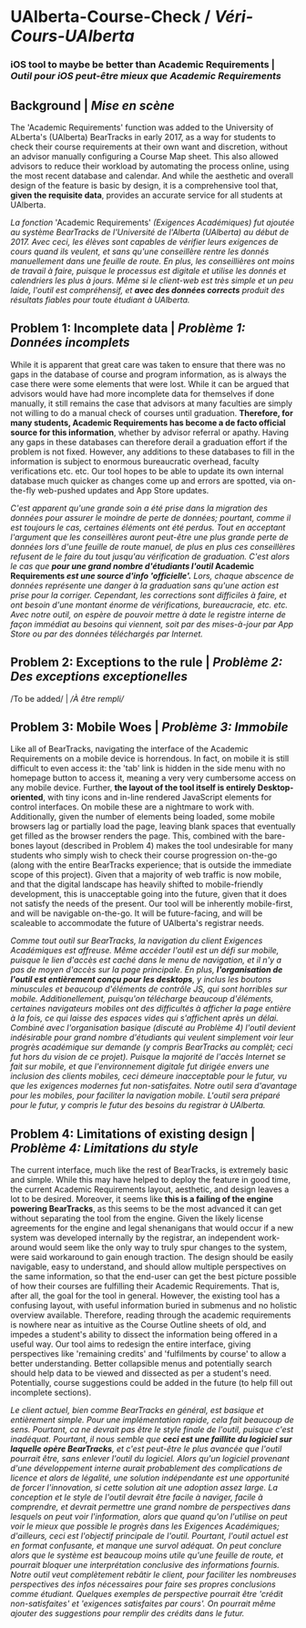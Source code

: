 # UAlberta-Course-Check / <i>Véri-Cours-UAlberta</i>
### iOS tool to maybe be better than Academic Requirements | <i>Outil pour iOS peut-être mieux que Academic Requirements</i>

## Background | <i>Mise en scène</i>
The 'Academic Requirements' function was added to the University of ALberta's (UAlberta) BearTracks in early 2017, as a way for students to check their course requirements at their own want and discretion, without an advisor manually configuring a Course Map sheet. This also allowed advisors to reduce their workload by automating the process online, using the most recent database and calendar. And while the aesthetic and overall design of the feature is basic by design, it is a comprehensive tool that, **given the requisite data**, provides an accurate service for all students at UAlberta.

<i>La fonction </i>'Academic Requirements'<i> (Exigences Académiques) fut ajoutée au système BearTracks de l'Université de l'Alberta (UAlberta) au début de 2017. Avec ceci, les élèves sont capables de vérifier leurs exigences de cours quand ils veulent, et sans qu'une conseillère rentre les donnés manuellement dans une feuille de route. En plus, les conseillières ont moins de travail à faire, puisque le processus est digitale et utilise les donnés et calendriers les plus à jours. Même si le client-web est très simple et un peu laide, l'outil est compréhensif, et **avec des données corrects** produit des résultats fiables pour toute étudiant à UAlberta.</i>

## Problem 1: Incomplete data | <i>Problème 1: Données incomplets</i>
While it is apparent that great care was taken to ensure that there was no gaps in the database of course and program information, as is always the case there were some elements that were lost. While it can be argued that advisors would have had more incomplete data for themselves if done manually, it still remains the case that advisors at many faculties are simply not willing to do a manual check of courses until graduation. **Therefore, for many students, Academic Requirements has become a de facto official source for this information**, whether by advisor referral or apathy. Having any gaps in these databases can therefore derail a graduation effort if the problem is not fixed. However, any additions to these databases to fill in the information is subject to enormous bureaucratic overhead, faculty verifications etc. etc.
Our tool hopes to be able to update its own internal database much quicker as changes come up and errors are spotted, via on-the-fly web-pushed updates and App Store updates.

<i>C'est apparent qu'une grande soin a été prise dans la migration des données pour assurer le moindre de perte de données; pourtant, comme il est toujours le cas, certaines éléments ont été perdus. Tout en acceptant l'argument que les conseillères auront peut-être une plus grande perte de données lors d'une feuille de route manuel, de plus en plus ces conseillères refusent de le faire du tout jusqu'au vérification de graduation. C'est alors le cas que **pour une grand nombre d'étudiants l'outil </i>Academic Requirements<i> est une source d'info 'officielle'.** Lors, chaque abscence de données représente une danger à la graduation sans qu'une action est prise pour la corriger. Cependant, les corrections sont difficiles à faire, et ont besoin d'une montant énorme de vérifications, bureaucracie, etc. etc.
Avec notre outil, on espère de pouvoir mettre à date le registre interne de façon immédiat au besoins qui viennent, soit par des mises-à-jour par App Store ou par des données téléchargés par Internet.</i>

## Problem 2: Exceptions to the rule | <i>Problème 2: Des exceptions exceptionelles</i>
/To be added/ | <i>/À être rempli/</i>

## Problem 3: Mobile Woes | <i>Problème 3: Immobile</i>
Like all of BearTracks, navigating the interface of the Academic Requirements on a mobile device is horrendous. In fact, on mobile it is still difficult to even access it: the 'tab' link is hidden in the side menu with no homepage button to access it, meaning a very very cumbersome access on any mobile device. Further, **the layout of the tool itself is entirely Desktop-oriented**, with tiny icons and in-line rendered JavaScript elements for control interfaces. On mobile these are a nightmare to work with. Additionally, given the number of elements being loaded, some mobile browsers lag or partially load the page, leaving blank spaces that eventually get filled as the browser renders the page. This, combined with the bare-bones layout (described in Problem 4) makes the tool undesirable for many students who simply wish to check their course progression on-the-go (along with the entire BearTracks experience; that is outside the immediate scope of this project).
Given that a majority of web traffic is now mobile, and that the digital landscape has heavily shifted to mobile-friendly development, this is unacceptable going into the future, given that it does not satisfy the needs of the present.
Our tool will be inherently mobile-first, and will be navigable on-the-go. It will be future-facing, and will be scaleable to accommodate the future of UAlberta's registrar needs.

<i>Comme tout outil sur BearTracks, la navigation du client Exigences Académiques est affreuse. Même accéder l'outil est un défi sur mobile, puisque le lien d'accès est caché dans le menu de navigation, et il n'y a pas de moyen d'accès sur la page principale. En plus, **l'organisation de l'outil est entièrement conçu pour les desktops**, y inclus les boutons minuscules et beaucoup d'éléments de contrôle JS, qui sont horribles sur mobile. Additionellement, puisqu'on télécharge beaucoup d'éléments, certaines navigateurs mobiles ont des difficultés à afficher la page entière à la fois, ce qui laisse des espaces vides qui s'affichent après un délai. Combiné avec l'organisation basique (discuté au Problème 4) l'outil devient indésirable pour grand nombre d'étudiants qui veulent simplement voir leur progrès académique sur demande (y compris BearTracks au complèt; ceci fut hors du vision de ce projet).
Puisque la majorité de l'accès Internet se fait sur mobile, et que l'environnement digitale fut dirigée envers une inclusion des clients mobiles, ceci démeure inacceptable pour le futur, vu que les exigences modernes fut non-satisfaites.
Notre outil sera d'avantage pour les mobiles, pour faciliter la navigation mobile. L'outil sera préparé pour le futur, y compris le futur des besoins du registrar à UAlberta.</i>

## Problem 4: Limitations of existing design | <i>Problème 4: Limitations du style</i>
The current interface, much like the rest of BearTracks, is extremely basic and simple. While this may have helped to deploy the feature in good time, the current Academic Requirements layout, aesthetic, and design leaves a lot to be desired. Moreover, it seems like **this is a failing of the engine powering BearTracks**, as this seems to be the most advanced it can get without separating the tool from the engine. Given the likely license agreements for the engine and legal shenanigans that would occur if a new system was developed internally by the registrar, an independent work-around would seem like the only way to truly spur changes to the system, were said workaround to gain enough traction.
The design should be easily navigable, easy to understand, and should allow multiple perspectives on the same information, so that the end-user can get the best picture possible of how their courses are fulfilling their Academic Requirements. That is, after all, the goal for the tool in general. However, the existing tool has a confusing layout, with useful information buried in submenus and no holistic overview available. Therefore, reading through the academic requirements is nowhere near as intuitive as the Course Outline sheets of old, and impedes a student's ability to dissect the information being offered in a useful way.
Our tool aims to redesign the entire interface, giving perspectives like 'remaining credits' and 'fulfilments by course' to allow a better understanding. Better collapsible menus and potentially search should help data to be viewed and dissected as per a student's need. Potentially, course suggestions could be added in the future (to help fill out incomplete sections).

<i>Le client actuel, bien comme BearTracks en général, est basique et entièrement simple. Pour une implémentation rapide, cela fait beaucoup de sens. Pourtant, ca ne devrait pas être le style finale de l'outil, puisque c'est inadéquat. Pourtant, il nous semble que **ceci est une faillite du logiciel sur laquelle opère BearTracks**, et c'est peut-être le plus avancée que l'outil pourrait être, sans enlever l'outil du logiciel. Alors qu'un logiciel provenant d'une développement interne aurait probablement des complications de licence et alors de légalité, une solution indépendante est une opportunité de forcer l'innovation, si cette solution ait une adoption assez large.
La conception et le style de l'outil devrait être facile à naviger, facile à comprendre, et devrait permettre une grand nombre de perspectives dans lesquels on peut voir l'information, alors que quand qu'on l'utilise on peut voir le mieux que possible le progrès dans les Exigences Académiques; d'ailleurs, ceci est l'objectif principale de l'outil. Pourtant, l'outil actuel est en format confusante, et manque une survol adéquat. On peut conclure alors que le système est beaucoup moins utile qu'une feuille de route, et pourrait bloquer une interprétation conclusive des informations fournis.
Notre outil veut complètement rebâtir le client, pour faciliter les nombreuses perspectives des infos nécessaires pour faire ses propres conclusions comme étudiant. Quelques exemples de perspective pourrait être 'crédit non-satisfaites' et 'exigences satisfaites par cours'. On pourrait même ajouter des suggestions pour remplir des crédits dans le futur.</i>

